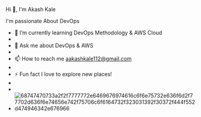 Hi 👋, I'm Akash Kale

I'm passionate About DevOps

- 🌱 I’m currently learning DevOps Methodology & AWS Cloud 
- 
- 💬 Ask me about DevOps & AWS
- 
- 📫 How to reach me aakashkale112@gmail.com
- 
- ⚡ Fun fact I love to explore new places!
-
- 
-   ![68747470733a2f2f7777772e6469676974616c6f6e75732e636f6d2f77702d636f6e74656e742f75706c6f6164732f323031392f30372f444f552d474946342e676966](https://user-images.githubusercontent.com/87868382/214112978-8799af5f-09cb-44c0-9e50-1700c69c3265.gif)
